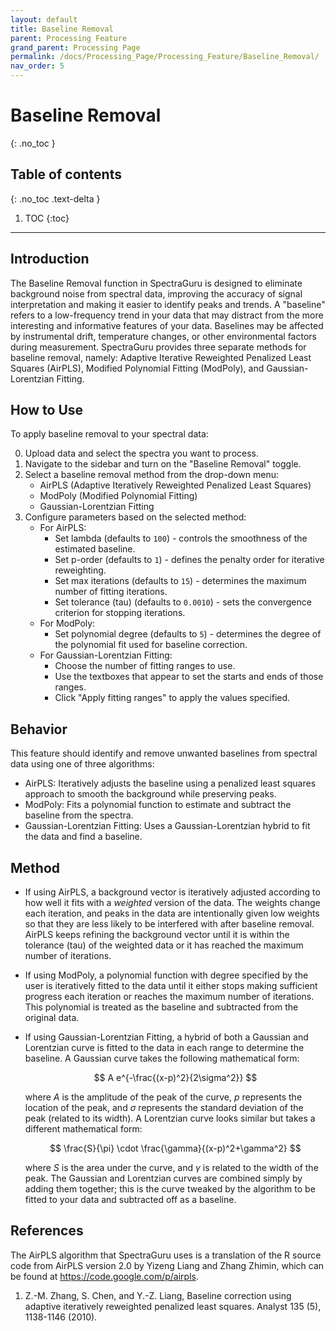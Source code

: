 ```yaml
---
layout: default
title: Baseline Removal
parent: Processing Feature
grand_parent: Processing Page
permalink: /docs/Processing_Page/Processing_Feature/Baseline_Removal/
nav_order: 5
---
```


# Baseline Removal
{: .no_toc }

## Table of contents
{: .no_toc .text-delta }

1. TOC
{:toc}

---

## Introduction

The Baseline Removal function in SpectraGuru is designed to eliminate background noise from spectral data, improving the accuracy of signal interpretation and making it easier to identify peaks and trends. A "baseline" refers to a low-frequency trend in your data that may distract from the more interesting and informative features of your data. Baselines may be affected by instrumental drift, temperature changes, or other environmental factors during measurement. SpectraGuru provides three separate methods for baseline removal, namely: Adaptive Iterative Reweighted Penalized Least Squares (AirPLS), Modified Polynomial Fitting (ModPoly), and Gaussian-Lorentzian Fitting.

## How to Use

To apply baseline removal to your spectral data:

0. Upload data and select the spectra you want to process.
1. Navigate to the sidebar and turn on the "Baseline Removal" toggle.
2. Select a baseline removal method from the drop-down menu:
    - AirPLS (Adaptive Iteratively Reweighted Penalized Least Squares)
    - ModPoly (Modified Polynomial Fitting)
    - Gaussian-Lorentzian Fitting
3. Configure parameters based on the selected method:
    - For AirPLS:
        - Set lambda (defaults to `100`) - controls the smoothness of the estimated baseline.
        - Set p-order (defaults to `1`) - defines the penalty order for iterative reweighting.
        - Set max iterations (defaults to `15`) - determines the maximum number of fitting iterations.
        - Set tolerance (tau) (defaults to `0.0010`) - sets the convergence criterion for stopping iterations.
    - For ModPoly:
        - Set polynomial degree (defaults to `5`) - determines the degree of the polynomial fit used for baseline correction.
    - For Gaussian-Lorentzian Fitting:
        - Choose the number of fitting ranges to use.
        - Use the textboxes that appear to set the starts and ends of those ranges.
        - Click "Apply fitting ranges" to apply the values specified.

## Behavior

This feature should identify and remove unwanted baselines from spectral data using one of three algorithms:
- AirPLS: Iteratively adjusts the baseline using a penalized least squares approach to smooth the background while preserving peaks. 
- ModPoly: Fits a polynomial function to estimate and subtract the baseline from the spectra.
- Gaussian-Lorentzian Fitting: Uses a Gaussian-Lorentzian hybrid to fit the data and find a baseline.

## Method

- If using AirPLS, a background vector is iteratively adjusted according to how well it fits with a *weighted* version of the data. The weights change each iteration, and peaks in the data are intentionally given low weights so that they are less likely to be interfered with after baseline removal. AirPLS keeps refining the background vector until it is within the tolerance (tau) of the weighted data or it has reached the maximum number of iterations.
- If using ModPoly, a polynomial function with degree specified by the user is iteratively fitted to the data until it either stops making sufficient progress each iteration or reaches the maximum number of iterations. This polynomial is treated as the baseline and subtracted from the original data.
- If using Gaussian-Lorentzian Fitting, a hybrid of both a Gaussian and Lorentzian curve is fitted to the data in each range to determine the baseline. A Gaussian curve takes the following mathematical form:

    $$
    A e^{-\frac{(x-p)^2}{2\sigma^2}}
    $$

    where $A$ is the amplitude of the peak of the curve, $p$ represents the location of the peak, and $\sigma$ represents the standard deviation of the peak (related to its width). A Lorentzian curve looks similar but takes a different mathematical form:

    $$
    \frac{S}{\pi} \cdot \frac{\gamma}{(x-p)^2+\gamma^2}
    $$

    where $S$ is the area under the curve, and $\gamma$ is related to the width of the peak. The Gaussian and Lorentzian curves are combined simply by adding them together; this is the curve tweaked by the algorithm to be fitted to your data and subtracted off as a baseline.

## References

The AirPLS algorithm that SpectraGuru uses is a translation of the R source code from AirPLS version 2.0 by Yizeng Liang and Zhang Zhimin, which can be found at <https://code.google.com/p/airpls>.

1. Z.-M. Zhang, S. Chen, and Y.-Z. Liang, Baseline correction using adaptive iteratively reweighted penalized least squares. Analyst 135 (5), 1138-1146 (2010).